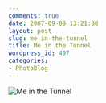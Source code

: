 ```yaml
---
comments: true
date: 2007-09-09 13:21:08
layout: post
slug: me-in-the-tunnel
title: Me in the Tunnel
wordpress_id: 497
categories:
- PhotoBlog
---
```


![Me in the Tunnel](http://ryanfitzer.com/main/wp-content/uploads/2007/09/subwaymirror.jpg)
